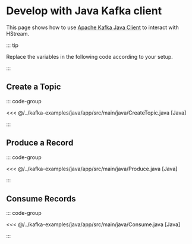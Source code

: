 # Develop with Java Kafka client

This page shows how to use [Apache Kafka Java Client](https://github.com/apache/kafka) to interact with HStream.


::: tip

Replace the variables in the following code according to your setup.

:::

## Create a Topic


::: code-group

<<< @/../kafka-examples/java/app/src/main/java/CreateTopic.java [Java]

:::

## Produce a Record


::: code-group

<<< @/../kafka-examples/java/app/src/main/java/Produce.java [Java]

:::

## Consume Records


::: code-group

<<< @/../kafka-examples/java/app/src/main/java/Consume.java [Java]

:::
